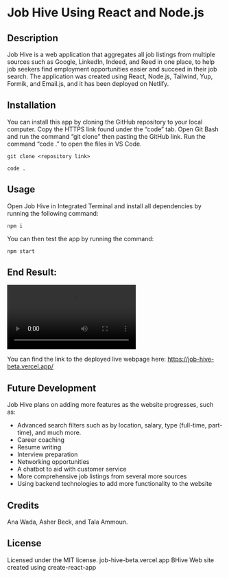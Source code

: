 # Job Hive Using React and Node.js

## Description

Job Hive is a web application that aggregates all job listings from multiple sources such as Google, LinkedIn, Indeed, and Reed in one place, to help job seekers find employment opportunities easier and succeed in their job search. The application was created using React, Node.js, Tailwind, Yup, Formik, and Email.js, and it has been deployed on Netlify.

## Installation

You can install this app by cloning the GitHub repository to your local computer. Copy the HTTPS link found under the “code” tab. Open Git Bash and run the command “git clone” then pasting the GitHub link. Run the command “code .” to open the files in VS Code.

```
git clone <repository link>
```
```
code .
```
## Usage
Open Job Hive in Integrated Terminal and install all dependencies by running the following command:
```
npm i
```
You can then test the app by running the command:
```
npm start
```

## End Result:

![End Result](https://user-images.githubusercontent.com/108739635/227218131-445ff9e5-5621-43af-a0ae-4c534eef9199.mp4)

You can find the link to the deployed live webpage here:
https://job-hive-beta.vercel.app/

## Future Development

Job Hive plans on adding more features as the website progresses, such as:
* Advanced search filters such as by location, salary, type (full-time, part-time), and much more.
* Career coaching
* Resume writing
* Interview preparation
* Networking opportunities
* A chatbot to aid with customer service
* More comprehensive job listings from several more sources
* Using backend technologies to add more functionality to the website

## Credits

Ana Wada, Asher Beck, and Tala Ammoun.

## License

Licensed under the MIT license.
job-hive-beta.vercel.app
BHive
Web site created using create-react-app

